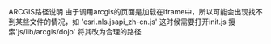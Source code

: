 ARCGIS路径说明
由于调用arcgis的页面是加载在iframe中，所以可能会出现找不到某些文件的情况，如 'esri.nls.jsapi_zh-cn.js'
这时候需要打开init.js
搜索'js/lib/arcgis/dojo'
将其改为合理的路径